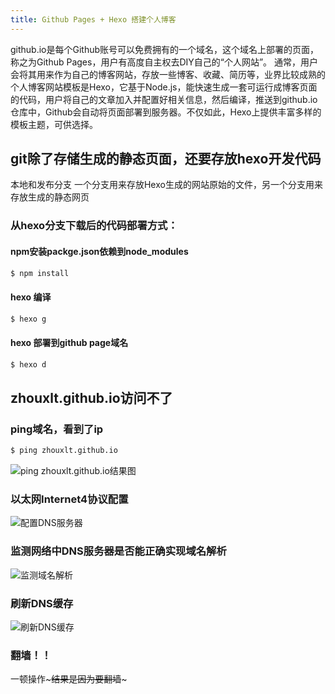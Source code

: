 ```yaml
---
title: Github Pages + Hexo 搭建个人博客
---
```

github.io是每个Github账号可以免费拥有的一个域名，这个域名上部署的页面，称之为Github Pages，用户有高度自主权去DIY自己的“个人网站”。
通常，用户会将其用来作为自己的博客网站，存放一些博客、收藏、简历等，业界比较成熟的个人博客网站模板是Hexo，它基于Node.js，能快速生成一套可运行成博客页面的代码，用户将自己的文章加入并配置好相关信息，然后编译，推送到github.io仓库中，Github会自动将页面部署到服务器。不仅如此，Hexo上提供丰富多样的模板主题，可供选择。

## git除了存储生成的静态页面，还要存放hexo开发代码
本地和发布分支
一个分支用来存放Hexo生成的网站原始的文件，另一个分支用来存放生成的静态网页
### 从hexo分支下载后的代码部署方式：
#### npm安装packge.json依赖到node_modules
``` bash
$ npm install
```
#### hexo 编译
``` bash
$ hexo g
```
#### hexo 部署到github page域名
``` bash
$ hexo d
```
## zhouxlt.github.io访问不了
### ping域名，看到了ip
``` bash
$ ping zhouxlt.github.io
```
![ping zhouxlt.github.io结果图](ping域名结果图.png "ping域名")
### 以太网Internet4协议配置
![配置DNS服务器](以太网配置Internet4DNS服务器.png "配置DNS服务器")
### 监测网络中DNS服务器是否能正确实现域名解析
![监测域名解析](域名解析.png "监测域名解析")
### 刷新DNS缓存
![刷新DNS缓存](刷新DNS缓存.png "刷新DNS缓存")
### 翻墙！！
一顿操作~~~结果是因为要翻墙~~~